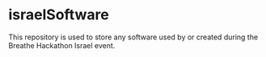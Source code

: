 # israelSoftware
This repository is used to store any software used by or created during the Breathe Hackathon Israel event.
